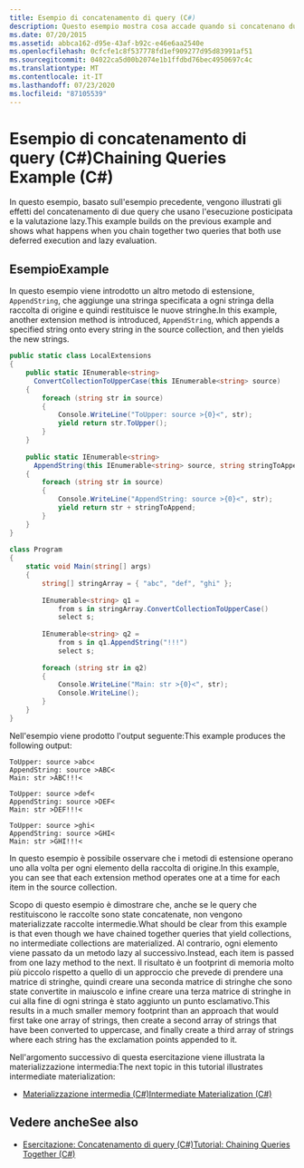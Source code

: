 ```yaml
---
title: Esempio di concatenamento di query (C#)
description: Questo esempio mostra cosa accade quando si concatenano due query che usano l'esecuzione posticipata e la valutazione lazy in C#.
ms.date: 07/20/2015
ms.assetid: abbca162-d95e-43af-b92c-e46e6aa2540e
ms.openlocfilehash: 0cfcfe1c8f537778fd1ef909277d95d83991af51
ms.sourcegitcommit: 04022ca5d00b2074e1b1ffdbd76bec4950697c4c
ms.translationtype: MT
ms.contentlocale: it-IT
ms.lasthandoff: 07/23/2020
ms.locfileid: "87105539"
---
```

# <a name="chaining-queries-example-c"></a><span data-ttu-id="e7076-103">Esempio di concatenamento di query (C#)</span><span class="sxs-lookup"><span data-stu-id="e7076-103">Chaining Queries Example (C#)</span></span>
<span data-ttu-id="e7076-104">In questo esempio, basato sull'esempio precedente, vengono illustrati gli effetti del concatenamento di due query che usano l'esecuzione posticipata e la valutazione lazy.</span><span class="sxs-lookup"><span data-stu-id="e7076-104">This example builds on the previous example and shows what happens when you chain together two queries that both use deferred execution and lazy evaluation.</span></span>  
  
## <a name="example"></a><span data-ttu-id="e7076-105">Esempio</span><span class="sxs-lookup"><span data-stu-id="e7076-105">Example</span></span>  
 <span data-ttu-id="e7076-106">In questo esempio viene introdotto un altro metodo di estensione, `AppendString`, che aggiunge una stringa specificata a ogni stringa della raccolta di origine e quindi restituisce le nuove stringhe.</span><span class="sxs-lookup"><span data-stu-id="e7076-106">In this example, another extension method is introduced, `AppendString`, which appends a specified string onto every string in the source collection, and then yields the new strings.</span></span>  
  
```csharp  
public static class LocalExtensions  
{  
    public static IEnumerable<string>  
      ConvertCollectionToUpperCase(this IEnumerable<string> source)  
    {  
        foreach (string str in source)  
        {  
            Console.WriteLine("ToUpper: source >{0}<", str);  
            yield return str.ToUpper();  
        }  
    }  
  
    public static IEnumerable<string>  
      AppendString(this IEnumerable<string> source, string stringToAppend)  
    {  
        foreach (string str in source)  
        {  
            Console.WriteLine("AppendString: source >{0}<", str);  
            yield return str + stringToAppend;  
        }  
    }  
}  
  
class Program  
{  
    static void Main(string[] args)  
    {  
        string[] stringArray = { "abc", "def", "ghi" };  
  
        IEnumerable<string> q1 =  
            from s in stringArray.ConvertCollectionToUpperCase()  
            select s;  
  
        IEnumerable<string> q2 =  
            from s in q1.AppendString("!!!")  
            select s;  
  
        foreach (string str in q2)  
        {  
            Console.WriteLine("Main: str >{0}<", str);  
            Console.WriteLine();  
        }  
    }  
}  
```  
  
 <span data-ttu-id="e7076-107">Nell'esempio viene prodotto l'output seguente:</span><span class="sxs-lookup"><span data-stu-id="e7076-107">This example produces the following output:</span></span>  
  
```output  
ToUpper: source >abc<  
AppendString: source >ABC<  
Main: str >ABC!!!<  
  
ToUpper: source >def<  
AppendString: source >DEF<  
Main: str >DEF!!!<  
  
ToUpper: source >ghi<  
AppendString: source >GHI<  
Main: str >GHI!!!<  
```  
  
 <span data-ttu-id="e7076-108">In questo esempio è possibile osservare che i metodi di estensione operano uno alla volta per ogni elemento della raccolta di origine.</span><span class="sxs-lookup"><span data-stu-id="e7076-108">In this example, you can see that each extension method operates one at a time for each item in the source collection.</span></span>  
  
 <span data-ttu-id="e7076-109">Scopo di questo esempio è dimostrare che, anche se le query che restituiscono le raccolte sono state concatenate, non vengono materializzate raccolte intermedie.</span><span class="sxs-lookup"><span data-stu-id="e7076-109">What should be clear from this example is that even though we have chained together queries that yield collections, no intermediate collections are materialized.</span></span> <span data-ttu-id="e7076-110">Al contrario, ogni elemento viene passato da un metodo lazy al successivo.</span><span class="sxs-lookup"><span data-stu-id="e7076-110">Instead, each item is passed from one lazy method to the next.</span></span> <span data-ttu-id="e7076-111">Il risultato è un footprint di memoria molto più piccolo rispetto a quello di un approccio che prevede di prendere una matrice di stringhe, quindi creare una seconda matrice di stringhe che sono state convertite in maiuscolo e infine creare una terza matrice di stringhe in cui alla fine di ogni stringa è stato aggiunto un punto esclamativo.</span><span class="sxs-lookup"><span data-stu-id="e7076-111">This results in a much smaller memory footprint than an approach that would first take one array of strings, then create a second array of strings that have been converted to uppercase, and finally create a third array of strings where each string has the exclamation points appended to it.</span></span>  
  
 <span data-ttu-id="e7076-112">Nell'argomento successivo di questa esercitazione viene illustrata la materializzazione intermedia:</span><span class="sxs-lookup"><span data-stu-id="e7076-112">The next topic in this tutorial illustrates intermediate materialization:</span></span>  
  
- [<span data-ttu-id="e7076-113">Materializzazione intermedia (C#)</span><span class="sxs-lookup"><span data-stu-id="e7076-113">Intermediate Materialization (C#)</span></span>](./intermediate-materialization.md)  
  
## <a name="see-also"></a><span data-ttu-id="e7076-114">Vedere anche</span><span class="sxs-lookup"><span data-stu-id="e7076-114">See also</span></span>

- [<span data-ttu-id="e7076-115">Esercitazione: Concatenamento di query (C#)</span><span class="sxs-lookup"><span data-stu-id="e7076-115">Tutorial: Chaining Queries Together (C#)</span></span>](./deferred-execution-and-lazy-evaluation-in-linq-to-xml.md)
